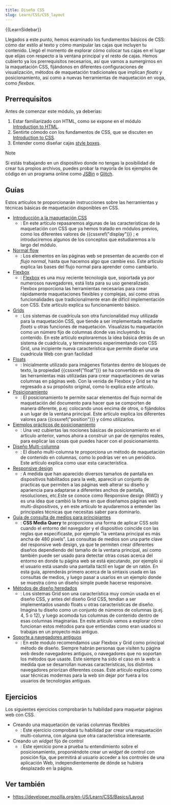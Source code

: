 ```yaml
---
title: Diseño CSS
slug: Learn/CSS/CSS_layout
---
```


{{LearnSidebar}}

Llegados a este punto, hemos examinado los fundamentos básicos de CSS: cómo dar estilo al texto y cómo manipular las cajas que incluyen tu contenido. Llegó el momento de explorar cómo colocar tus cajas en el lugar que elijas con respecto a la ventana principal y el resto de cajas. Hemos cubierto ya los prerrequisitos necesarios, así que vamos a sumergirnos en la maquetación CSS, fijándonos en diferentes configuraciones de visualización, métodos de maquetación tradicionales que implican _floats_ y posicionamiento, así como a nuevas herramientas de maquetación en voga, como _flexbox_.

## Prerrequisitos

Antes de comenzar este módulo, ya deberías:

1. Estar familiarizado con HTML, como se expone en el módulo [Introduction to HTML](/es/docs/Learn/HTML/Introduction_to_HTML).
2. Sentirte cómodo con los fundamentos de CSS, que se discuten en [Introduction to CSS](/es/docs/Learn/CSS/First_steps).
3. Entender como diseñar cajas [style boxes](/es/docs/Learn/CSS/Building_blocks).

> [!NOTE]
> Si estás trabajando en un dispositivo donde no tengas la posibilidad de crear tus propios archivos, puedes probar la mayoría de los ejemplos de código en un programa online como [JSBin](https://jsbin.com/) o [Glitch](https://glitch.com/).

## Guías

Estos artículos te proporcionarán instrucciones sobre las herramientas y técnicas básicas de maquetación disponibles en CSS.

- [Introducción a la maquetación CSS](/es/docs/Learn/CSS/CSS_layout/Introduction)
  - : En este artículo repasaremos algunas de las características de la maquetación con CSS que ya hemos tratado en módulos previos, como los diferentes valores de {{cssxref("display")}} ; e introduciremos algunos de los conceptos que estudiaremos a lo largo del módulo.
- [Normal flow](/es/docs/Learn/CSS/CSS_layout/Normal_Flow)
  - : Los elementos en las páginas web se presentan de acuerdo con el _flujo normal,_ hasta que hacemos algo que cambie eso. Este artículo explica las bases del flujo normal para aprender como cambiarlo.
- [Flexbox](/es/docs/Learn/CSS/CSS_layout/Flexbox)
  - : [Flexbox](/es/docs/Web/CSS/CSS_flexible_box_layout/Typical_use_cases_of_flexbox) es una muy reciente tecnología que, soportada ya por numerosos navegadores, está lista para su uso generalizado. Flexbox proporciona las herramientas necesarias para crear rápidamente maquetaciones flexibles y complejas, así como otras funcionalidades que tradicionalmente eran de difícil implementación con CSS. Este artículo explica su funcionamiento básico.
- [Grids](/es/docs/Learn/CSS/CSS_layout/Grids)
  - : Los sistemas de cuadrícula son otra funcionalidad muy utilizada para la maquetación CSS, que tiende a ser implementada mediante _floats_ u otras funciones de maquetación. Visualizas tu maquetación como un número fijo de columnas donde vas incluyendo tu contenido. En este artículo exploraremos la idea básica detrás de un sistema de cuadrícula, y terminaremos experimentando con CSS Grid, una incipiente nueva característica que permite diseñar una cuadricula Web con gran facilidad
- [Floats](/es/docs/Learn/CSS/CSS_layout/Floats)
  - : Inicialmente utilizado para imágenes flotantes dentro de bloques de texto, la propiedad {{cssxref("float")}} se ha convertido en una de las herramientas más utilizadas para crear maquetaciones de varias columnas en páginas web. Con la venida de Flexbox y Grid se ha regresado a su propósito original, como lo explica este artículo.
- [Posicionamiento](/es/docs/Learn/CSS/CSS_layout/Positioning)
  - : El posicionamiento te permite sacar elementos del flujo normal de maquetación del documento para hacer que se comporten de manera diferente, p.ej: colocando unos encima de otros, o fijándolos a un lugar de la ventana principal. Este artículo explica los diferentes valores para {{cssxref("position")}} y cómo utilizarlos.
- [Ejemplos prácticos de posicionamiento](/es/docs/Learn/CSS/CSS_layout/Practical_positioning_examples)
  - : Una vez cubiertas las nociones básicas de posicionamiento en el artículo anterior, vamos ahora a construir un par de ejemplos reales, para explicar las cosas que puedes hacer con el posicionamiento.
- [Diseño Multi-columna](/es/docs/Learn/CSS/CSS_layout/Multiple-column_Layout)
  - : El diseño multi-columna te proporciona un método de maquetación de contenido en columnas, como lo podrías ver en un periódico. Este artículo explica como usar esta característica.
- [Responsive design](/es/docs/Learn/CSS/CSS_layout/Responsive_Design)
  - : A medida que han aparecido diversos tamaños de pantalla en dispositivos habilitados para la web, apareció un conjunto de practicas que permiten a las páginas web alterar su diseño y apariencia para adaptarse a diferentes anchos de pantalla, resoluciones, etc.Este se conoce como Responsive design (RWD) y es una idea que cambió la forma en que diseñamos páginas web multi-dispositivos, y en este artículo te ayudaremos a entender las principales técnicas que necesitas saber para dominarlo.
- [Guía de consulta de medios para principiantes](/es/docs/Learn/CSS/CSS_layout/Media_queries)
  - : **CSS Media Query** te proporciona una forma de aplicar CSS solo cuando el entorno del navegador y el dispositivo coincide con las reglas que especificaste, por ejemplo "la ventana principal es más ancha de 480 pixels". Las consultas de medios son una parte clave del responsive web design, ya que te permiten crear diferentes diseños dependiendo del tamaño de la ventana principal, así como también puede ser usado para detectar otras cosas acerca del entorno en donde tu página web se está ejecutando, por ejemplo si el usuario está usando una pantalla táctil en lugar de un ratón. En esta guía, aprenderás primero acerca de la sintaxis usada en las consultas de medios, y luego pasar a usarlos en un ejemplo donde se muestra cómo un diseño simple puede hacerse responsive.
- [Métodos de diseño heredados](/es/docs/Learn/CSS/CSS_layout/Legacy_Layout_Methods)
  - : Los sistemas Grid son una característica muy común usada en el diseño CSS, y antes del diseño Grid CSS, tendían a ser implementados usando floats u otras características de diseño. Imagina tu diseño como un conjunto de números de columnas (p.ej. 4, 5 o 12), y luego acomoda tus columnas de contenido dentro de esas columnas imaginarias. En este artículo vamos a explorar cómo funcionan estos métodos para que entiendas como eran usados si trabajas en un proyecto más antiguo.
- [Soporte a navegadores antiguos](/es/docs/Learn/CSS/CSS_layout/Supporting_Older_Browsers)
  - : En este modulo recomendamos usar Flexbox y Grid como principal método de diseño. Siempre habrán personas que visiten tu página web desde navegadores antiguos, o navegadores que no soportan los métodos que usaste. Este siempre ha sido el caso en la web: a medida que se desarrollan nuevas características, los distintos navegadores priorizan diferentes cosas. Este artículo explica como usar técnicas modernas para la web sin dejar por fuera a los usuarios de tecnologías antiguas.

## Ejercicios

Los siguientes ejercicios comprobarán tu habilidad para maquetar páginas web con CSS.

- Creando una maquetación de varias columnas flexibles
  - : Este ejercicio comprobará tu habilidad par crear una maquetación multi-columna, con alguna que otra característica interesante.
- Creando un _widget_ fijo de control
  - : Este ejercicio pone a prueba tu entendimiento sobre el posicionamiento, proponiéndote crear un _widget_ de control con posición fija, que permitirá al usuario acceder a los controles de una aplicación Web, independientemente de dónde se hubiera desplazado en la página.

## Ver también

- <https://developer.mozilla.org/en-US/Learn/CSS/Basics/Layout>
